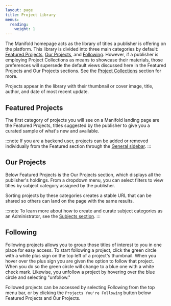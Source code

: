 ```yaml
---
layout: page
title: Project Library
menus:
  reading:
    weight: 1
---
```


The Manifold homepage acts as the library of titles a publisher is offering on the platform. This library is divided into three main categories by default: [Featured Projects](/docs/reading/library.html#featuredprojects), [Our Projects](/docs/reading/library.html#ourprojects), and [Following](/docs/reading/library.html#following). However, if a publisher is employing Project Collections as means to showcase their materials, those preferences will supersede the default views discussed here in the Featured Projects and Our Projects sections. See the [Project Collections](/docs/projects/collections) section for more.

Projects appear in the library with their thumbnail or cover image, title, author, and date of most recent update.

## Featured Projects

The first category of projects you will see on a Manifold landing page are the Featured Projects, titles suggested by the publisher to give you a curated sample of what's new and available.

:::note
If you are a backend user, projects can be added or removed individually from the Featured section through the <a href="/docs/projects/customizing/general.html">General sidebar</a>.
:::

## Our Projects

Below Featured Projects is the Our Projects section, which displays all the publisher's holdings. From a dropdown menu, you can select filters to view titles by subject category assigned by the publisher.

Sorting projects by these categories creates a stable URL that can be shared so others can land on the page with the same results.

:::note
To learn more about how to create and curate subject categories as an Administrator, see the <a href="/docs/customizing/settings/subjects.html">Subjects section</a>.
:::

## Following

Following projects allows you to group those titles of interest to you in one place for easy access. To start following a project, click the green circle with a white plus sign on the top left of a project's thumbnail. When you hover over the plus sign you are given the option to follow that project. When you do so the green circle will change to a blue one with a white check mark. Likewise, you unfollow a project by hovering over the blue circle and selecting "unfollow."

Followed projects can be accessed by selecting Following from the top menu bar, or by clicking the `Projects You're Following` button below Featured Projects and Our Projects.
